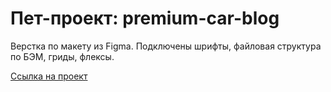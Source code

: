 # Пет-проект: premium-car-blog

Верстка по макету из Figma.
Подключены шрифты, файловая структура по БЭМ, гриды, флексы.

[Ссылка на проект](https://komkovaa.github.io/premium-car-blog/)
